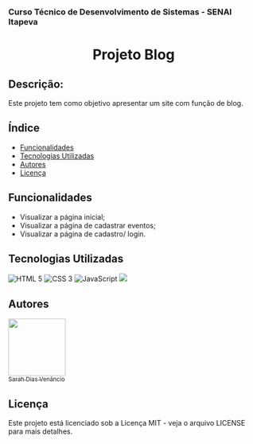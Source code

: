 ### Curso Técnico de Desenvolvimento de Sistemas - SENAI Itapeva
<h1 align="center">Projeto Blog</h1>

## Descrição:
Este projeto tem como objetivo apresentar um site com função de blog.
## Índice
* [Funcionalidades](#funcionalidades)
* [Tecnologias Utilizadas](#tecnologias-utilizadas)
* [Autores](#autores)
* [Licença](#licença)
## Funcionalidades
 - Visualizar a página inicial;
 - Visualizar a página de cadastrar eventos;
 - Visualizar a página de cadastro/ login.
## Tecnologias Utilizadas
 ![HTML 5](https://img.shields.io/badge/HTML5-E34F26?style=for-the-badge&logo=html5&logoColor=white)
 ![CSS 3](https://img.shields.io/badge/CSS3-1572B6?style=for-the-badge&logo=css3&logoColor=white)
 ![JavaScript](https://img.shields.io/badge/JavaScript-323330?style=for-the-badge&logo=javascript&logoColor=F7DF1E)
 ![](https://img.shields.io/badge/Bootstrap-563D7C?style=for-the-badge&logo=bootstrap&logoColor=white)
## Autores
[<img src="https://avatars.githubusercontent.com/u/165316263?v=4" width=115><br><sub>Sarah Dias Venâncio</sub>](https://github.com/SarahVenancio) 
## Licença
Este projeto está licenciado sob a Licença MIT - veja o arquivo LICENSE para mais detalhes.